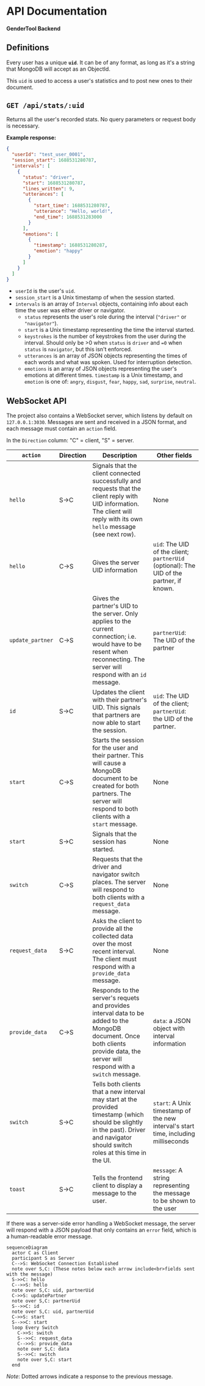 # API Documentation

#### GenderTool Backend

## Definitions

Every user has a unique **`uid`**. It can be of any format, as
long as it's a string that MongoDB will accept as an ObjectId.

This `uid` is used to access a user's statistics and to post
new ones to their document.

## `GET /api/stats/:uid`

Returns all the user's recorded stats. No query parameters or request body is necessary.

**Example response:**

```json
{
  "userId": "test_user_0001",
  "session_start": 1688531280787,
  "intervals": [
    {
      "status": "driver",
      "start": 1688531280787,
      "lines_written": 9,
      "utterances": [
        {
          "start_time": 1688531280787,
          "utterance": "Hello, world!",
          "end_time": 1688531283000
        }
      ],
      "emotions": [
        {
          "timestamp": 1688531280287,
          "emotion": "happy"
        }
      ]
    }
  ]
}
```

- `userId` is the user's `uid`.
- `session_start` is a Unix timestamp of when the session started.
- `intervals` is an array of `Interval` objects, containing info about each time the user was either driver or navigator.
  - `status` represents the user's role during the interval (`"driver"` or `"navigator"`).
  - `start` is a Unix timestamp representing the time the interval started.
  - `keystrokes` is the number of keystrokes from the user during the interval. Should only be >0 when `status` is `driver` and `=0` when `status` is `navigator`, but this isn't enforced.
  - `utterances` is an array of JSON objects representing the times of each words and what was spoken. Used for interruption detection.
  - `emotions` is an array of JSON objects representing the user's emotions at different times. `timestamp` is a Unix timestamp, and `emotion` is one of: `angry`, `disgust`, `fear`, `happy`, `sad`, `surprise`, `neutral`.

## WebSocket API

The project also contains a WebSocket server, which listens by default on `127.0.0.1:3030`. Messages are sent and received in a JSON format, and each message must contain an `action` field.

In the `Direction` column: "C" = client, "S" = server.

| `action`         | Direction | Description                                                                                                                                                                            | Other fields                                                                                  |
| ---------------- | --------- | -------------------------------------------------------------------------------------------------------------------------------------------------------------------------------------- | --------------------------------------------------------------------------------------------- |
| `hello`          | S&rarr;C  | Signals that the client connected successfully and requests that the client reply with UID information. The client will reply with its own `hello` message (see next row).             | None                                                                                          |
| `hello`          | C&rarr;S  | Gives the server UID information                                                                                                                                                       | `uid`: The UID of the client; <br> `partnerUid` (optional): The UID of the partner, if known. |
| `update_partner` | C&rarr;S  | Gives the partner's UID to the server. Only applies to the current connection; i.e. would have to be resent when reconnecting. The server will respond with an `id` message.           | `partnerUid`: The UID of the partner                                                          |
| `id`             | S&rarr;C  | Updates the client with their partner's UID. This signals that partners are now able to start the session.                                                                             | `uid`: The UID of the client; <br>`partnerUid`: the UID of the partner.                       |
| `start`          | C&rarr;S  | Starts the session for the user and their partner. This will cause a MongoDB document to be created for both partners. The server will respond to both clients with a `start` message. | None                                                                                          |
| `start`          | S&rarr;C  | Signals that the session has started.                                                                                                                                                  | None                                                                                          |
| `switch`         | C&rarr;S  | Requests that the driver and navigator switch places. The server will respond to both clients with a `request_data` message.                                                           | None                                                                                          |
| `request_data`   | S&rarr;C  | Asks the client to provide all the collected data over the most recent interval. The client must respond with a `provide_data` message.                                                | None                                                                                          |
| `provide_data`   | C&rarr;S  | Responds to the server's requets and provides interval data to be added to the MongoDB document. Once both clients provide data, the server will respond with a `switch` message.      | `data`: a JSON object with interval information                                               |
| `switch`         | S&rarr;C  | Tells both clients that a new interval may start at the provided timestamp (which should be slightly in the past). Driver and navigator should switch roles at this time in the UI.    | `start`: A Unix timestamp of the new interval's start time, including milliseconds            |
| `toast`          | S&rarr;C  | Tells the frontend client to display a message to the user.                                                                                                                            | `message`: A string representing the message to be shown to the user                          |

If there was a server-side error handling a WebSocket message, the server will respond with a JSON payload that only contains an `error` field, which is a human-readable error message.

```mermaid
sequenceDiagram
  actor C as Client
  participant S as Server
  C-->S: WebSocket Connection Established
  note over S,C: (These notes below each arrow include<br>fields sent with the message)
  S->>C: hello
  C-->>S: hello
  note over S,C: uid, partnerUid
  C->>S: updatePartner
  note over S,C: partnerUid
  S-->>C: id
  note over S,C: uid, partnerUid
  C->>S: start
  S-->>C: start
  loop Every Switch
    C->>S: switch
    S-->>C: request_data
    C-->>S: provide_data
    note over S,C: data
    S-->>C: switch
    note over S,C: start
  end

```

_Note_: Dotted arrows indicate a response to the previous message.
